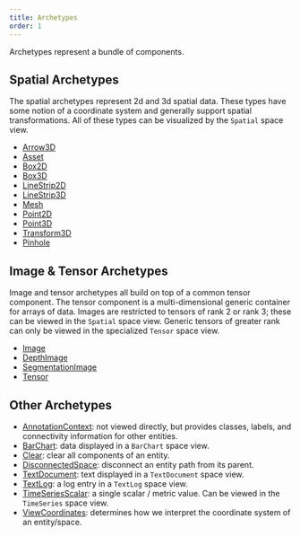 ```yaml
---
title: Archetypes
order: 1
---
```


Archetypes represent a bundle of components.

## Spatial **Archetypes**
The spatial archetypes represent 2d and 3d spatial data. These types have some notion of a coordinate system and
generally support spatial transformations. All of these types can be visualized by the `Spatial` space view.
* [Arrow3D](archetypes/arrows3d.md)
* [Asset](archetypes/asset3d.md)
* [Box2D](archetypes/boxes2d.md)
* [Box3D](archetypes/boxes3d.md)
* [LineStrip2D](archetypes/line_strips2d.md)
* [LineStrip3D](archetypes/line_strips3d.md)
* [Mesh](archetypes/mesh3d.md)
* [Point2D](archetypes/points2d.md)
* [Point3D](archetypes/points3d.md)
* [Transform3D](archetypes/transform3d.md)
* [Pinhole](archetypes/pinhole.md)

## Image & Tensor **Archetypes**
Image and tensor archetypes all build on top of a common tensor component. The tensor component is a multi-dimensional
generic container for arrays of data. Images are restricted to tensors of rank 2 or rank 3; these can be viewed in the
`Spatial` space view. Generic tensors of greater rank can only be viewed in the specialized `Tensor` space view.
* [Image](archetypes/image.md)
* [DepthImage](archetypes/depth_image.md)
* [SegmentationImage](archetypes/segmentation_image.md)
* [Tensor](archetypes/tensor.md)

## Other **Archetypes**
* [AnnotationContext](archetypes/annotation_context.md): not viewed directly, but provides classes, labels, and connectivity information for other entities.
* [BarChart](archetypes/bar_chart.md): data displayed in a `BarChart` space view.
* [Clear](archetypes/clear.md): clear all components of an entity.
* [DisconnectedSpace](darchetypes/isconnected_space.md): disconnect an entity path from its parent.
* [TextDocument](archetypes/text_document.md): text displayed in a `TextDocument` space view.
* [TextLog](archetypes/text_log.md): a log entry in a `TextLog` space view.
* [TimeSeriesScalar](archetypes/time_series_scalar.md): a single scalar / metric value. Can be viewed in the `TimeSeries` space view.
* [ViewCoordinates](archetypes/view_coordinates.md): determines how we interpret the coordinate system of an entity/space.
